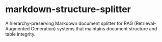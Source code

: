 # markdown-structure-splitter
A hierarchy-preserving Markdown document splitter for RAG (Retrieval-Augmented Generation) systems that maintains document structure and table integrity.
